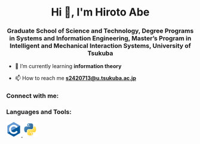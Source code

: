 <h1 align="center">Hi 👋, I'm Hiroto Abe</h1>
<h3 align="center">Graduate School of Science and Technology, Degree Programs in Systems and Information Engineering, Master’s Program in Intelligent and Mechanical Interaction Systems, University of Tsukuba</h3>

- 🌱 I’m currently learning **information theory**

- 📫 How to reach me **s2420713@u.tsukuba.ac.jp**

<h3 align="left">Connect with me:</h3>
<p align="left">
</p>

<h3 align="left">Languages and Tools:</h3>
<p align="left"> <a href="https://www.cprogramming.com/" target="_blank" rel="noreferrer"> <img src="https://raw.githubusercontent.com/devicons/devicon/master/icons/c/c-original.svg" alt="c" width="40" height="40"/> </a> <a href="https://www.python.org" target="_blank" rel="noreferrer"> <img src="https://raw.githubusercontent.com/devicons/devicon/master/icons/python/python-original.svg" alt="python" width="40" height="40"/> </a> </p>

